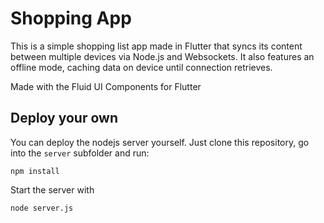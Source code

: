 # Shopping App

This is a simple shopping list app made in Flutter that syncs its content between multiple devices via Node.js and Websockets.
It also features an offline mode, caching data on device until connection retrieves.

Made with the Fluid UI Components for Flutter

## Deploy your own

You can deploy the nodejs server yourself. Just clone this repository, go into the `server` subfolder and run:

```
npm install
```

Start the server with

```
node server.js
```
